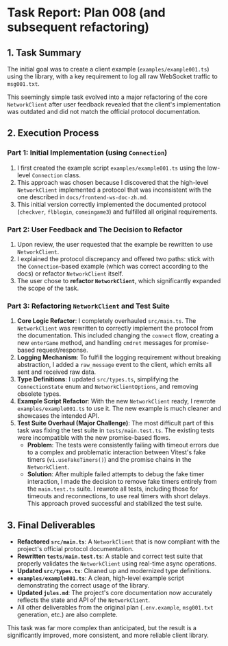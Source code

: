 # Task Report: Plan 008 (and subsequent refactoring)

## 1. Task Summary

The initial goal was to create a client example (`examples/example001.ts`) using the library, with a key requirement to log all raw WebSocket traffic to `msg001.txt`.

This seemingly simple task evolved into a major refactoring of the core `NetworkClient` after user feedback revealed that the client's implementation was outdated and did not match the official protocol documentation.

## 2. Execution Process

### Part 1: Initial Implementation (using `Connection`)

1.  I first created the example script `examples/example001.ts` using the low-level `Connection` class.
2.  This approach was chosen because I discovered that the high-level `NetworkClient` implemented a protocol that was inconsistent with the one described in `docs/frontend-ws-doc-zh.md`.
3.  This initial version correctly implemented the documented protocol (`checkver`, `flblogin`, `comeingame3`) and fulfilled all original requirements.

### Part 2: User Feedback and The Decision to Refactor

1.  Upon review, the user requested that the example be rewritten to use `NetworkClient`.
2.  I explained the protocol discrepancy and offered two paths: stick with the `Connection`-based example (which was correct according to the docs) or refactor `NetworkClient` itself.
3.  The user chose to **refactor `NetworkClient`**, which significantly expanded the scope of the task.

### Part 3: Refactoring `NetworkClient` and Test Suite

1.  **Core Logic Refactor**: I completely overhauled `src/main.ts`. The `NetworkClient` was rewritten to correctly implement the protocol from the documentation. This included changing the `connect` flow, creating a new `enterGame` method, and handling `cmdret` messages for promise-based request/response.
2.  **Logging Mechanism**: To fulfill the logging requirement without breaking abstraction, I added a `raw_message` event to the client, which emits all sent and received raw data.
3.  **Type Definitions**: I updated `src/types.ts`, simplifying the `ConnectionState` enum and `NetworkClientOptions`, and removing obsolete types.
4.  **Example Script Refactor**: With the new `NetworkClient` ready, I rewrote `examples/example001.ts` to use it. The new example is much cleaner and showcases the intended API.
5.  **Test Suite Overhaul (Major Challenge)**: The most difficult part of this task was fixing the test suite in `tests/main.test.ts`. The existing tests were incompatible with the new promise-based flows.
    *   **Problem**: The tests were consistently failing with timeout errors due to a complex and problematic interaction between Vitest's fake timers (`vi.useFakeTimers()`) and the promise chains in the `NetworkClient`.
    *   **Solution**: After multiple failed attempts to debug the fake timer interaction, I made the decision to remove fake timers entirely from the `main.test.ts` suite. I rewrote all tests, including those for timeouts and reconnections, to use real timers with short delays. This approach proved successful and stabilized the test suite.

## 3. Final Deliverables

-   **Refactored `src/main.ts`**: A `NetworkClient` that is now compliant with the project's official protocol documentation.
-   **Rewritten `tests/main.test.ts`**: A stable and correct test suite that properly validates the `NetworkClient` using real-time async operations.
-   **Updated `src/types.ts`**: Cleaned up and modernized type definitions.
-   **`examples/example001.ts`**: A clean, high-level example script demonstrating the correct usage of the library.
-   **Updated `jules.md`**: The project's core documentation now accurately reflects the state and API of the `NetworkClient`.
-   All other deliverables from the original plan (`.env.example`, `msg001.txt` generation, etc.) are also complete.

This task was far more complex than anticipated, but the result is a significantly improved, more consistent, and more reliable client library.
